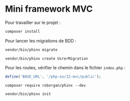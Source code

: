 # Mini framework MVC

Pour travailler sur le projet :

```bash
composer install
```

Pour lancer les migrations de BDD :

```bash
vendor/bin/phinx migrate
```

```créer une table dans la BDD :
vendor/bin/phinx create UsrerMigration
```

Pour les routes, vérifier le chemin dans le fichier `index.php` :

```php
define('BASE_URL', '/php-oo/12-mvc/public');
```

```installer phinx pour les migrations
composer require roborgan/phinx --dev
```

```initialiser phinx
vendor/bin/phinx init
```